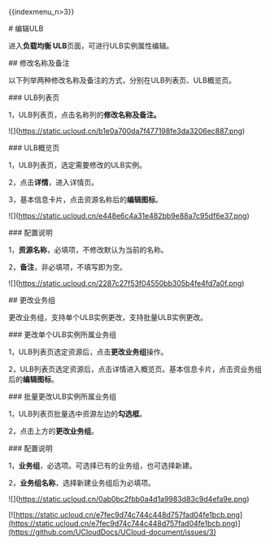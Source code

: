 {{indexmenu_n>3}}

\# 编辑ULB

进入**负载均衡 ULB**页面，可进行ULB实例属性编辑。

\#\# 修改名称及备注

以下列举两种修改名称及备注的方式，分别在ULB列表页、ULB概览页。

\#\#\# ULB列表页

1，ULB列表页，点击名称列的**修改名称及备注。**

\!\[\](<https://static.ucloud.cn/b1e0a700da7f477198fe3da3206ec887.png>)

\#\#\# ULB概览页

1，ULB列表页，选定需要修改的ULB实例。

2，点击**详情**，进入详情页。

3，基本信息卡片，点击资源名称后的**编辑图标**。

\!\[\](<https://static.ucloud.cn/e448e6c4a31e482bb9e88a7c95df6e37.png>)

\#\#\# 配置说明

1，**资源名称**，必填项，不修改默认为当前的名称。

2，**备注**，非必填项，不填写即为空。

\!\[\](<https://static.ucloud.cn/2287c27f53f04550bb305b4fe4fd7a0f.png>)

\#\# 更改业务组

更改业务组，支持单个ULB实例更改，支持批量ULB实例更改。

\#\#\# 更改单个ULB实例所属业务组

1，ULB列表页选定资源后，点击**更改业务组**操作。

2，ULB列表页选定资源后，点击详情进入概览页。基本信息卡片，点击资业务组后的**编辑图标**。

\#\#\# 批量更改ULB实例所属业务组

1，ULB列表页批量选中资源左边的**勾选框**。

2，点击上方的**更改业务组**。

\#\#\# 配置说明

1，**业务组**，必选项。可选择已有的业务组，也可选择新建。

2，**业务组名称**，选择新建业务组后为必填项。

\!\[\](<https://static.ucloud.cn/0ab0bc2fbb0a4d1a9983d83c9d4efa9e.png>)

[![https://static.ucloud.cn/e7fec9d74c744c448d757fad04fe1bcb.png](https://static.ucloud.cn/e7fec9d74c744c448d757fad04fe1bcb.png)](https://github.com/UCloudDocs/UCloud-document/issues/3)

